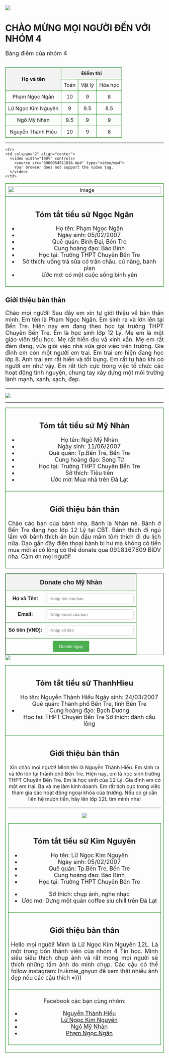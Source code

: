 <html lang="en">
  <meta charset="UTF-8">
  <table width="60%" align="center">
  <tr>
   <img src="Yellow and Red Retro Meet Our Team Presentation.jpg">
     
  <title>Bảng điểm của nhóm 4</title>
  <style>
    table {
      border-collapse: collapse;
      width: 100%;
    }
    th, td {
      border: 1px solid green;
      padding: 8px;
      text-align: center;
    }
    th {
      background-color: #f2f2f2;
    }
    p {
      font-size: large;
    }
    ul {
      font-size: large;
    }
  </style>
<body>

<h1>CHÀO MỪNG MỌI NGƯỜI ĐẾN VỚI NHÓM 4</h1>

<p>Bảng điểm của nhóm 4</p>

<table>
  <tr>
    <th rowspan="2">Họ và tên</th>
    <th colspan="3">Điểm thi</th>
  </tr>
  <tr>
    <td>Toán</td>
    <td>Vật lý</td>
    <td>Hóa học</td>
  </tr>
  <tr>
    <td>Phạm Ngọc Ngân</td>
    <td>10</td>
    <td>9</td>
    <td>8</td>
  </tr>
  <tr>
    <td>Lữ Ngọc Kim Nguyên</td>
    <td>9</td>
    <td>9.5</td>
    <td>8.5</td>
  </tr>
  <tr>
    <td>Ngô Mỹ Nhàn</td>
    <td>9.5</td>
    <td>9</td>
    <td>9</td>
  </tr>
  <tr>
    <td>Nguyễn Thành Hiếu</td>
    <td>10</td>
    <td>9</td>
    <td>8</td>
  </tr>
</table>

<hr>

<table width="60%" align="center">
  <tr>
    <td colspan="2" align="center">
      <img src="0379da155b44e11ab855.jpg" alt="Image" width="100%">
    </td>
  </tr>

    <tr>
    <td colspan="2" align="center">
      <video width="100%" controls>
        <source src="6060954511816.mp4" type="video/mp4">
        Your browser does not support the video tag.
      </video>
    </td>
  </tr>

  <!-- Tiểu sử -->
  <tr>
    <td colspan="2">
      <h2>Tóm tắt tiểu sử Ngọc Ngân</h2>
      <ul>
        <li>Họ tên: Phạm Ngọc Ngân</li>
        <li>Ngày sinh: 05/02/2007</li>
        <li>Quê quán: Bình Đại, Bến Tre</li>
        <li>Cung hoàng đạo: Bảo Bình</li>
        <li>Học tại: Trường THPT Chuyên Bến Tre</li>
        <li>Sở thích: uống trà sữa có trân châu, củ năng, bánh plan</li>
        <li>Ước mơ: có một cuộc sống bình yên</li>
      </ul>
    </td>
  </tr>
</table>
    </td>
  </tr>
  <tr>
    <td colspan="2">
      <h2>Giới thiệu bản thân</h2>
      <p align="justify">Chào mọi người! Sau đây em xin tự giới thiệu về bản thân mình. Em tên là Phạm Ngọc Ngân. Em sinh ra và lớn lên tại Bến Tre. Hiện nay em đang theo học tại trường THPT Chuyên Bến Tre. Em là học sinh lớp 12 Lý. Mẹ em là một giáo viên tiểu học. Mẹ rất hiền dịu và xinh xắn. Mẹ em rất đảm đang, vừa giỏi việc nhà vừa giỏi việc trên trường. Gia đình em còn một người em trai. Em trai em hiện đang học lớp 8. Anh trai em rất hiền và tốt bụng. Em rất tự hào khi có người em như vậy. Em rất tích cực trong việc tổ chức các hoạt động tình nguyện, chung tay xây dựng một môi trường lành mạnh, xanh, sạch, đẹp.</p>
    </td>
  </tr>
  <tr>

<hr>

<table width="60%" align="center">
  <tr>
   <img src="17fc8f901ec1a49ffdd0.jpg">
    <td colspan="2">
      <h2>Tóm tắt tiểu sử Mỹ Nhàn</h2>
      <ul>
        <li>Họ tên: Ngô Mỹ Nhàn</li>
        <li>Ngày sinh: 11/06/2007</li>
        <li>Quê quán: Tp.Bến Tre, Bến Tre</li>
        <li>Cung hoàng đạo: Song Tử</li>
        <li>Học tại: Trường THPT Chuyên Bến Tre</li>
        <li>Sở thích: Tiêu tiền</li>
        <li>Ước mơ: Mua nhà trên Đà Lạt</li>
       </ul>
    </td>
  </tr>
<tr>
<tr>
    <td colspan="2">
      <h2>Giới thiệu bản thân</h2>
      <p align="justify">Chào các bạn của bảnh nha. Bảnh là Nhàn nè. Bảnh ở Bến Tre đang học lớp 12 Lý tại CBT. Bảnh thích đi ngủ lắm với bảnh thích ăn bún đậu mắm tôm thích đi du lịch nữa. Dạo gần đây điện thoại bảnh bị hư mà không có tiền mua mới ai có lòng có thể donate qua 0918167809 BIDV nha. Cảm ơn mọi người!</p>
    </td>
  </tr>
  <tr>

  <hr>
  
 
  <title>Donate Mỹ Nhàn</title>
    
  <table border="1" cellpadding="10" cellspacing="0" style="width: 100%; max-width: 600px; margin: 0 auto; border-collapse: collapse; font-family: Arial, sans-serif;">
    <thead>
        <tr>
            <th colspan="2" style="text-align: center; background-color: #f2f2f2; padding: 15px; font-size: 20px;">Donate cho Mỹ Nhàn</th>
        </tr>
    </thead>
    <tbody>
        <tr>
            <td style="width: 30%; font-weight: bold;">Họ và Tên:</td>
            <td><input type="text" name="name" placeholder="Nhập tên của bạn" style="width: 100%; padding: 8px; border: 1px solid #ccc; border-radius: 4px;" required></td>
        </tr>
        <tr>
            <td style="font-weight: bold;">Email:</td>
            <td><input type="email" name="email" placeholder="Nhập email của bạn" style="width: 100%; padding: 8px; border: 1px solid #ccc; border-radius: 4px;" required></td>
        </tr>
        <tr>
            <td style="font-weight: bold;">Số tiền (VNĐ):</td>
            <td><input type="number" name="amount" placeholder="Nhập số tiền" min="1000" style="width: 100%; padding: 8px; border: 1px solid #ccc; border-radius: 4px;" required></td>
        </tr>
        <tr>
            <td colspan="2" style="text-align: center;">
                <button type="submit" style="background-color: #4CAF50; color: white; padding: 10px 20px; border: none; border-radius: 4px; cursor: pointer;">Donate ngay</button>
            </td>
        </tr>
    </tbody>
</table>


<table width="60%" align="center">
  <tr>
   <img src="0933768febde518008cf.jpg">
    <td colspan="2">
      <h2>Tóm tắt tiểu sử ThanhHieu</h2>
      <ul>
        </li>Họ tên: Nguyễn Thành Hiếu
        </li>Ngày sinh: 24/03/2007
        </li>Quê quán: Thành phố Bến Tre, tỉnh Bến Tre
        <li>Cung hoàng đạo: Bạch Dương
        </li>Học tại: THPT Chuyên Bến Tre
        </li>Sở thích: đánh cầu lông
           </ul>
    </td>
  </tr>
  <tr>
    <td colspan="2">
      <h2>Giới thiệu bản thân</h2>
Xin chào mọi người! Mình tên là Nguyễn Thành Hiếu. Em sinh ra và lớn lên tại thành phố Bến Tre. Hiện nay, em là học sinh trường THPT Chuyên Bến Tre. Em là học sinh của 12 Lý. Gia đình em có một em trai. Ba và mẹ làm kinh doanh. Em rất tích cực trong việc tham gia các hoạt động ngoại khóa của trường. Nếu có gì cần liên hệ mượn tiền, hãy lên lớp 12L tìm mình nha!<p>

   <hr>

<table width="60%" align="center">
  <tr>
   <img src="060bfb4bf41b4e45170a.jpg">
    <td colspan="2">
      <h2>Tóm tắt tiểu sử Kim Nguyên</h2>
      <ul>
        <li>Họ tên: Lữ Ngọc Kim Nguyên</li>
        <li>Ngày sinh: 05/02/2007</li>
        <li>Quê quán: Tp.Bến Tre, Bến Tre</li>
        <li>Cung hoàng đạo: Bảo Bình</li>
        <li>Học tại: Trường THPT Chuyên Bến Tre</li>
      </ul>
      <ul>
        <li>Sở thích: chụp ảnh, nghe nhạc</li>
        <li>Ước mơ: Dựng một quán coffee siu chill trên Đà Lạt</li>
      </ul>
    </td>
  </tr>
  <tr>

  </tr>
  <tr>
    <td colspan="2">
      <h2>Giới thiệu bản thân</h2>
      <p align="justify">Hello mọi người! Mình là Lữ Ngọc Kim Nguyên 12L. Là một trong bốn thành viên của nhóm 4 Tin học. Mình siêu siêu thích chụp ảnh và rất mong mọi người sẽ thích những tấm ảnh do mình chụp. Các cậu có thể follow instagram: ln.ikmie_gnyun để xem thật nhiều ảnh đẹp nếu các cậu thích =)))</p>
    </td>
  </tr>
  <tr>
    <td colspan="2">
      <p>Facebook các bạn cùng nhóm:</p>
      <ul>
        <li><a href="https://www.facebook.com/profile.php?id=100849788985386">Nguyễn Thành Hiếu</a></li>
        <li><a href="https://www.facebook.com/Inkn.ktv.myg.9593">Lữ Ngọc Kim Nguyên</a></li>
        <li><a href="https://www.facebook.com/mynhan.ngo.0611">Ngô Mỹ Nhàn</a></li>
        <li><a href="https://web.facebook.com/profile.php?id=100053898045355">Phạm Ngọc Ngân</a></li> 
      </ul>
    </td>
  </tr>
</table>

</body>
</html>

